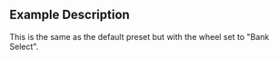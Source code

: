 ## Example Description

This is the same as the default preset but with the wheel set to "Bank Select".


